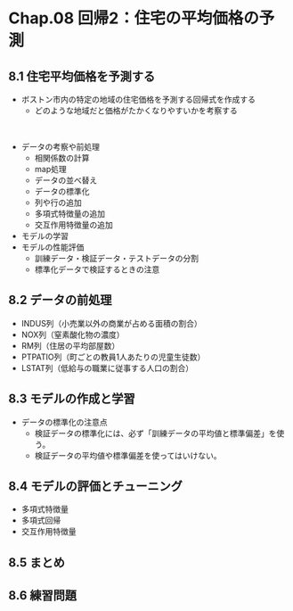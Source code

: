 # Chap.08 回帰2：住宅の平均価格の予測

## 8.1 住宅平均価格を予測する

- ボストン市内の特定の地域の住宅価格を予測する回帰式を作成する
  - どのような地域だと価格がたかくなりやすいかを考察する

&nbsp;

- データの考察や前処理
  - 相関係数の計算
  - map処理
  - データの並べ替え
  - データの標準化
  - 列や行の追加
  - 多項式特徴量の追加
  - 交互作用特徴量の追加
- モデルの学習
- モデルの性能評価
  - 訓練データ・検証データ・テストデータの分割
  - 標準化データで検証するときの注意

## 8.2 データの前処理

- INDUS列（小売業以外の商業が占める面積の割合）
- NOX列（窒素酸化物の濃度）
- RM列（住居の平均部屋数）
- PTPATIO列（町ごとの教員1人あたりの児童生徒数）
- LSTAT列（低給与の職業に従事する人口の割合）

## 8.3 モデルの作成と学習

- データの標準化の注意点
  - 検証データの標準化には、必ず「訓練データの平均値と標準偏差」を使う。
  - 検証データの平均値や標準偏差を使ってはいけない。

## 8.4 モデルの評価とチューニング

- 多項式特徴量
- 多項式回帰
- 交互作用特徴量

## 8.5 まとめ

## 8.6 練習問題
